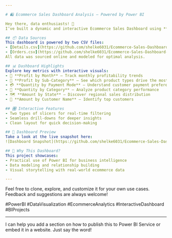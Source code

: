 ```yaml
---

# 🛍️ Ecommerce Sales Dashboard Analysis – Powered by Power BI

Hey there, data enthusiasts! 👋  
I’ve built a dynamic and interactive Ecommerce Sales Dashboard using **Power BI** to dive deep into sales performance and uncover actionable insights. Whether you're a business owner, analyst, or just curious about data visualization, this dashboard offers a clear, intuitive view of ecommerce metrics.

## 📦 Data Sources
This dashboard is powered by two CSV files:
- [Details.csv](https://github.com/shelke6031/Ecommerce-Sales-Dashboard-Analysis/blob/main/Details.csv)
- [Orders.csv](https://github.com/shelke6031/Ecommerce-Sales-Dashboard-Analysis/blob/main/Orders.csv)  
All data was sourced online and modeled for optimal analysis.

## 📊 Dashboard Highlights
Explore key metrics with interactive visuals:
- 📅 **Profit by Month** – Track monthly profitability trends
- 🧩 **Profit by Sub-Category** – See which product types drive the most profit
- 💳 **Quantity by Payment Mode** – Understand customer payment preferences
- 🛒 **Quantity by Category** – Analyze product category performance
- 🗺️ **Amount by State** – Discover regional sales distribution
- 👤 **Amount by Customer Name** – Identify top customers

## 🎛️ Interactive Features
- Two types of slicers for real-time filtering
- Seamless drill-downs for deeper insights
- Clean layout for quick decision-making

## 📸 Dashboard Preview
Take a look at the live snapshot here:  
![Dashboard Snapshot](https://github.com/shelke6031/Ecommerce-Sales-Dashboard-Analysis/blob/main/Snapshot%20Of%20Ecommerce%20sales%20Dashboard.png)

## 🚀 Why This Dashboard?
This project showcases:
- Practical use of Power BI for business intelligence
- Data modeling and relationship building
- Visual storytelling with real-world ecommerce data

---
```


Feel free to clone, explore, and customize it for your own use cases. Feedback and suggestions are always welcome!

#PowerBI #DataVisualization #EcommerceAnalytics #InteractiveDashboard #BIProjects

---

I can help you add a section on how to publish this to Power BI Service or embed it in a website. Just say the word!

